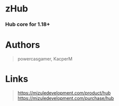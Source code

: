 # zHub

### Hub core for 1.18+

# Authors

> powercasgamer, KacperM

# Links 

> https://mizuledevelopment.com/product/hub
> https://mizuledevelopment.com/purchase/hub
